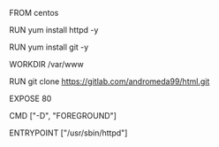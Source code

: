 FROM centos

RUN yum install httpd -y

RUN  yum install git -y

WORKDIR /var/www

RUN git clone https://gitlab.com/andromeda99/html.git

EXPOSE 80

CMD ["-D", "FOREGROUND"]

ENTRYPOINT ["/usr/sbin/httpd"]

